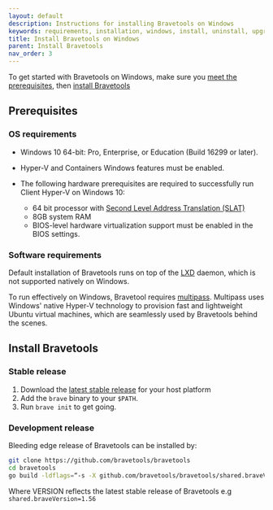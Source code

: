 ```yaml
---
layout: default
description: Instructions for installing Bravetools on Windows
keywords: requirements, installation, windows, install, uninstall, upgrade, update
title: Install Bravetools on Windows
parent: Install Bravetools
nav_order: 3
---
```


To get started with Bravetools on Windows, make sure you [meet the prerequisites](#prerequisites), then [install Bravetools](#install-bravetools)

## Prerequisites

### OS requirements

  - Windows 10 64-bit: Pro, Enterprise, or Education (Build 16299 or later).
  - Hyper-V and Containers Windows features must be enabled.
  - The following hardware prerequisites are required to successfully run Client
Hyper-V on Windows 10:

     - 64 bit processor with [Second Level Address Translation (SLAT)](http://en.wikipedia.org/wiki/Second_Level_Address_Translation)
     - 8GB system RAM
    - BIOS-level hardware virtualization support must be enabled in the
    BIOS settings.

### Software requirements

Default installation of Bravetools runs on top of the [LXD](https://linuxcontainers.org/lxd/introduction/) daemon, which is not supported natively on Windows.

To run effectively on Windows, Bravetool requires [multipass](multipass.run). Multipass uses Windows' native Hyper-V technology to provision fast and lightweight Ubuntu virtual machines, which are seamlessly used by Bravetools behind the scenes.

## Install Bravetools

### Stable release
1. Download the [latest stable release](https://github.com/bravetools/bravetools/releases) for your host platform
2. Add the `brave` binary to your `$PATH`.
3. Run `brave init` to get going.

### Development release
Bleeding edge release of Bravetools can be installed by:

```bash
git clone https://github.com/bravetools/bravetools
cd bravetools
go build -ldflags=“-s -X github.com/bravetools/bravetools/shared.braveVersion=VERSION” -o brave.exe
```

Where VERSION reflects the latest stable release of Bravetools e.g `shared.braveVersion=1.56`